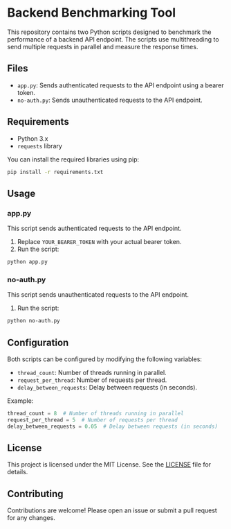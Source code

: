 # Backend Benchmarking Tool

This repository contains two Python scripts designed to benchmark the performance of a backend API endpoint. The scripts use multithreading to send multiple requests in parallel and measure the response times.

## Files

- `app.py`: Sends authenticated requests to the API endpoint using a bearer token.
- `no-auth.py`: Sends unauthenticated requests to the API endpoint.

## Requirements

- Python 3.x
- `requests` library

You can install the required libraries using pip:

```bash
pip install -r requirements.txt
```

## Usage

### app.py

This script sends authenticated requests to the API endpoint.

1. Replace `YOUR_BEARER_TOKEN` with your actual bearer token.
2. Run the script:

```bash
python app.py
```

### no-auth.py

This script sends unauthenticated requests to the API endpoint.

1. Run the script:

```bash
python no-auth.py
```

## Configuration

Both scripts can be configured by modifying the following variables:

- `thread_count`: Number of threads running in parallel.
- `request_per_thread`: Number of requests per thread.
- `delay_between_requests`: Delay between requests (in seconds).

Example:

```python
thread_count = 8  # Number of threads running in parallel
request_per_thread = 5  # Number of requests per thread
delay_between_requests = 0.05  # Delay between requests (in seconds)
```

## License

This project is licensed under the MIT License. See the [LICENSE](LICENSE) file for details.

## Contributing

Contributions are welcome! Please open an issue or submit a pull request for any changes.
